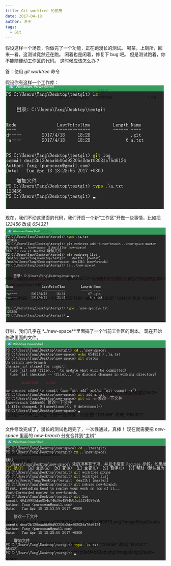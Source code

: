 ```yaml
---
title: Git worktree 的使用
date: 2017-04-18
author: 洋子
tags:
  - Git
---
```


假设这样一个场景，你做完了一个功能，正在跑漫长的测试。
喝茶，上厕所，回来一看，这测试竟然还在跑。
闲着也是闲着，修复下 bug 吧。
但是测试跑着，你不能随便动工作区的代码。
这时候应该怎么办？

答：使用 *git worktree* 命令

假设你有这样一个工作库：
![工作库](./FILES/git-worktree-de-shi-yong.md/77c89493.png)

现在，我们不动这里面的代码，我们开启一个新“工作区”开做一些事情，比如把 *123456* 改成 *654321*
![完成](./FILES/git-worktree-de-shi-yong.md/86622861.png)

好啦，我们几乎在 *../new-space**里面搞了一个当前工作区的副本。
现在开始修改里面的文件。
![修改文件](./FILES/git-worktree-de-shi-yong.md/ee8a1a6b.png)

文件修改完成了，漫长的测试也跑完了，一次性通过，真棒！
现在就需要把 *new-space* 里面的 *new-branch* 分支合并到“主树”
![完成](./FILES/git-worktree-de-shi-yong.md/9ee3e32b.png)

